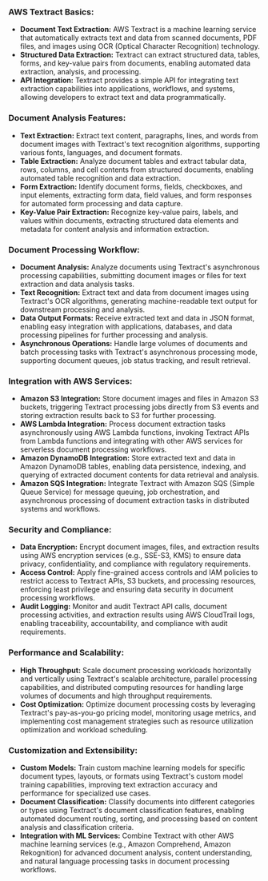 ### AWS Textract Basics:
- **Document Text Extraction:** AWS Textract is a machine learning service that automatically extracts text and data from scanned documents, PDF files, and images using OCR (Optical Character Recognition) technology.
- **Structured Data Extraction:** Textract can extract structured data, tables, forms, and key-value pairs from documents, enabling automated data extraction, analysis, and processing.
- **API Integration:** Textract provides a simple API for integrating text extraction capabilities into applications, workflows, and systems, allowing developers to extract text and data programmatically.

### Document Analysis Features:
- **Text Extraction:** Extract text content, paragraphs, lines, and words from document images with Textract's text recognition algorithms, supporting various fonts, languages, and document formats.
- **Table Extraction:** Analyze document tables and extract tabular data, rows, columns, and cell contents from structured documents, enabling automated table recognition and data extraction.
- **Form Extraction:** Identify document forms, fields, checkboxes, and input elements, extracting form data, field values, and form responses for automated form processing and data capture.
- **Key-Value Pair Extraction:** Recognize key-value pairs, labels, and values within documents, extracting structured data elements and metadata for content analysis and information extraction.

### Document Processing Workflow:
- **Document Analysis:** Analyze documents using Textract's asynchronous processing capabilities, submitting document images or files for text extraction and data analysis tasks.
- **Text Recognition:** Extract text and data from document images using Textract's OCR algorithms, generating machine-readable text output for downstream processing and analysis.
- **Data Output Formats:** Receive extracted text and data in JSON format, enabling easy integration with applications, databases, and data processing pipelines for further processing and analysis.
- **Asynchronous Operations:** Handle large volumes of documents and batch processing tasks with Textract's asynchronous processing mode, supporting document queues, job status tracking, and result retrieval.

### Integration with AWS Services:
- **Amazon S3 Integration:** Store document images and files in Amazon S3 buckets, triggering Textract processing jobs directly from S3 events and storing extraction results back to S3 for further processing.
- **AWS Lambda Integration:** Process document extraction tasks asynchronously using AWS Lambda functions, invoking Textract APIs from Lambda functions and integrating with other AWS services for serverless document processing workflows.
- **Amazon DynamoDB Integration:** Store extracted text and data in Amazon DynamoDB tables, enabling data persistence, indexing, and querying of extracted document contents for data retrieval and analysis.
- **Amazon SQS Integration:** Integrate Textract with Amazon SQS (Simple Queue Service) for message queuing, job orchestration, and asynchronous processing of document extraction tasks in distributed systems and workflows.

### Security and Compliance:
- **Data Encryption:** Encrypt document images, files, and extraction results using AWS encryption services (e.g., SSE-S3, KMS) to ensure data privacy, confidentiality, and compliance with regulatory requirements.
- **Access Control:** Apply fine-grained access controls and IAM policies to restrict access to Textract APIs, S3 buckets, and processing resources, enforcing least privilege and ensuring data security in document processing workflows.
- **Audit Logging:** Monitor and audit Textract API calls, document processing activities, and extraction results using AWS CloudTrail logs, enabling traceability, accountability, and compliance with audit requirements.

### Performance and Scalability:
- **High Throughput:** Scale document processing workloads horizontally and vertically using Textract's scalable architecture, parallel processing capabilities, and distributed computing resources for handling large volumes of documents and high throughput requirements.
- **Cost Optimization:** Optimize document processing costs by leveraging Textract's pay-as-you-go pricing model, monitoring usage metrics, and implementing cost management strategies such as resource utilization optimization and workload scheduling.

### Customization and Extensibility:
- **Custom Models:** Train custom machine learning models for specific document types, layouts, or formats using Textract's custom model training capabilities, improving text extraction accuracy and performance for specialized use cases.
- **Document Classification:** Classify documents into different categories or types using Textract's document classification features, enabling automated document routing, sorting, and processing based on content analysis and classification criteria.
- **Integration with ML Services:** Combine Textract with other AWS machine learning services (e.g., Amazon Comprehend, Amazon Rekognition) for advanced document analysis, content understanding, and natural language processing tasks in document processing workflows.
